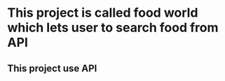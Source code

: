 # This project is called food world which lets user to search food from API
## This project use API 
